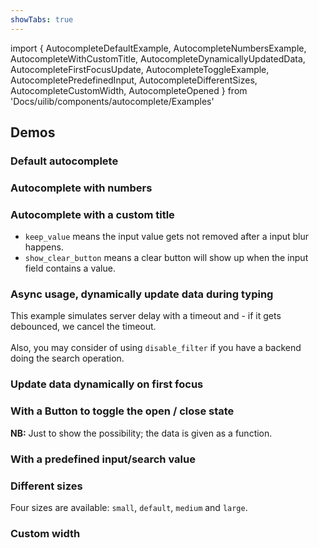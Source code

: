 ```yaml
---
showTabs: true
---
```


import {
AutocompleteDefaultExample,
AutocompleteNumbersExample,
AutocompleteWithCustomTitle,
AutocompleteDynamicallyUpdatedData,
AutocompleteFirstFocusUpdate,
AutocompleteToggleExample,
AutocompletePredefinedInput,
AutocompleteDifferentSizes,
AutocompleteCustomWidth,
AutocompleteOpened
} from 'Docs/uilib/components/autocomplete/Examples'

## Demos

### Default autocomplete

<AutocompleteDefaultExample />

### Autocomplete with numbers

<AutocompleteNumbersExample />

### Autocomplete with a custom title

- `keep_value` means the input value gets not removed after a input blur happens.
- `show_clear_button` means a clear button will show up when the input field contains a value.

<AutocompleteWithCustomTitle />

### Async usage, dynamically update data during typing

This example simulates server delay with a timeout and - if it gets debounced, we cancel the timeout.<br /><br />Also, you may consider of using `disable_filter` if you have a backend doing the search operation.

<AutocompleteDynamicallyUpdatedData />

### Update data dynamically on first focus

<AutocompleteFirstFocusUpdate />

### With a Button to toggle the open / close state

**NB:** Just to show the possibility; the data is given as a function.

<AutocompleteToggleExample />

### With a predefined input/search value

<AutocompletePredefinedInput />

### Different sizes

Four sizes are available: `small`, `default`, `medium` and `large`.

<AutocompleteDifferentSizes />

### Custom width

<AutocompleteCustomWidth />

<AutocompleteOpened />
